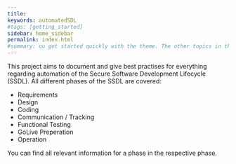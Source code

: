 ```yaml
---
title: 
keywords: automatedSDL
#tags: [getting_started]
sidebar: home_sidebar
permalink: index.html
#summary: ou get started quickly with the theme. The other topics in this help provide additional information and detail about working with other aspects of this theme and Jekyll.
---
```


This project aims to document and give best practises for everything regarding automation of the Secure Software Development Lifecycle (SSDL). All different phases of the SSDL are covered:

* Requirements
* Design
* Coding
* Communication / Tracking
* Functional Testing
* GoLive Preperation
* Operation

You can find all relevant information for a phase in the respective phase. 

